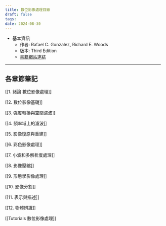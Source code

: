 ```yaml
---
title: 數位影像處理目錄
draft: false
tags: 
date: 2024-08-30
---
```



- 基本資訊
	- 作者: Rafael C. Gonzalez, Richard E. Woods
	- 版本: Third Edition
	- [書籍網站連結](https://www.imageprocessingplace.com/)

--- 
## 各章節筆記

[[1.  緒論 數位影像處理]]

[[2.  數位影像基礎]]

[[3.  強度轉換與空間濾波]]

[[4.  頻率域上的濾波]]

[[5.  影像復原與重建]]

[[6.  彩色影像處理]]

[[7.  小波和多解析度處理]]

[[8.  影像壓縮]]

[[9.  形態學影像處理]]

[[10. 影像分割]]

[[11. 表示與描述]]

[[12. 物體辨識]]

[[Tutorials 數位影像處理]]
